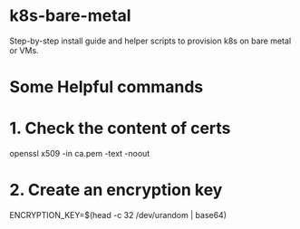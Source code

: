 # k8s-bare-metal
Step-by-step install guide and helper scripts to provision k8s on bare metal or VMs. 

# Some Helpful commands
# 1. Check the content of certs
openssl x509 -in ca.pem -text -noout

# 2. Create an encryption key
ENCRYPTION_KEY=$(head -c 32 /dev/urandom | base64)
